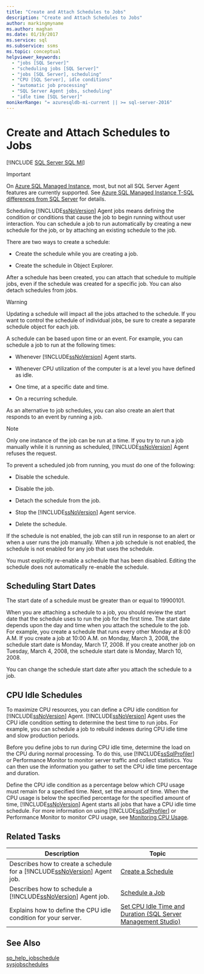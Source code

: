 ```yaml
---
title: "Create and Attach Schedules to Jobs"
description: "Create and Attach Schedules to Jobs"
author: markingmyname
ms.author: maghan
ms.date: 01/19/2017
ms.service: sql
ms.subservice: ssms
ms.topic: conceptual
helpviewer_keywords:
  - "jobs [SQL Server]"
  - "scheduling jobs [SQL Server]"
  - "jobs [SQL Server], scheduling"
  - "CPU [SQL Server], idle conditions"
  - "automatic job processing"
  - "SQL Server Agent jobs, scheduling"
  - "idle time [SQL Server]"
monikerRange: "= azuresqldb-mi-current || >= sql-server-2016"
---
```

# Create and Attach Schedules to Jobs
[!INCLUDE [SQL Server SQL MI](../../includes/applies-to-version/sql-asdbmi.md)]

> [!IMPORTANT]  
> On [Azure SQL Managed Instance](/azure/sql-database/sql-database-managed-instance), most, but not all SQL Server Agent features are currently supported. See [Azure SQL Managed Instance T-SQL differences from SQL Server](/azure/sql-database/sql-database-managed-instance-transact-sql-information#sql-server-agent) for details.

Scheduling [!INCLUDE[ssNoVersion](../../includes/ssnoversion-md.md)] Agent jobs means defining the condition or conditions that cause the job to begin running without user interaction. You can schedule a job to run automatically by creating a new schedule for the job, or by attaching an existing schedule to the job.  
  
There are two ways to create a schedule:  
  
-   Create the schedule while you are creating a job.  
  
-   Create the schedule in Object Explorer.  
  
After a schedule has been created, you can attach that schedule to multiple jobs, even if the schedule was created for a specific job. You can also detach schedules from jobs.  

> [!WARNING]
> Updating a schedule will impact all the jobs attached to the schedule. If you want to control the schedule of individual jobs, be sure to create a separate schedule object for each job.

A schedule can be based upon time or an event. For example, you can schedule a job to run at the following times:  
  
-   Whenever [!INCLUDE[ssNoVersion](../../includes/ssnoversion-md.md)] Agent starts.  
  
-   Whenever CPU utilization of the computer is at a level you have defined as idle.  
  
-   One time, at a specific date and time.  
  
-   On a recurring schedule.  
  
As an alternative to job schedules, you can also create an alert that responds to an event by running a job.  
  
> [!NOTE]  
> Only one instance of the job can be run at a time. If you try to run a job manually while it is running as scheduled, [!INCLUDE[ssNoVersion](../../includes/ssnoversion-md.md)] Agent refuses the request.  
  
To prevent a scheduled job from running, you must do one of the following:  
  
-   Disable the schedule.  
  
-   Disable the job.  
  
-   Detach the schedule from the job.  
  
-   Stop the [!INCLUDE[ssNoVersion](../../includes/ssnoversion-md.md)] Agent service.  
  
-   Delete the schedule.  
  
If the schedule is not enabled, the job can still run in response to an alert or when a user runs the job manually. When a job schedule is not enabled, the schedule is not enabled for any job that uses the schedule.  
  
You must explicitly re-enable a schedule that has been disabled. Editing the schedule does not automatically re-enable the schedule.  
  
## Scheduling Start Dates  
The start date of a schedule must be greater than or equal to 19900101.  
  
When you are attaching a schedule to a job, you should review the start date that the schedule uses to run the job for the first time. The start date depends upon the day and time when you attach the schedule to the job. For example, you create a schedule that runs every other Monday at 8:00 A.M. If you create a job at 10:00 A.M. on Monday, March 3, 2008, the schedule start date is Monday, March 17, 2008. If you create another job on Tuesday, March 4, 2008, the schedule start date is Monday, March 10, 2008.  
  
You can change the schedule start date after you attach the schedule to a job.  
  
## CPU Idle Schedules  
To maximize CPU resources, you can define a CPU idle condition for [!INCLUDE[ssNoVersion](../../includes/ssnoversion-md.md)] Agent. [!INCLUDE[ssNoVersion](../../includes/ssnoversion-md.md)] Agent uses the CPU idle condition setting to determine the best time to run jobs. For example, you can schedule a job to rebuild indexes during CPU idle time and slow production periods.  
  
Before you define jobs to run during CPU idle time, determine the load on the CPU during normal processing. To do this, use [!INCLUDE[ssSqlProfiler](../../includes/sssqlprofiler-md.md)] or Performance Monitor to monitor server traffic and collect statistics. You can then use the information you gather to set the CPU idle time percentage and duration.  
  
Define the CPU idle condition as a percentage below which CPU usage must remain for a specified time. Next, set the amount of time. When the CPU usage is below the specified percentage for the specified amount of time, [!INCLUDE[ssNoVersion](../../includes/ssnoversion-md.md)] Agent starts all jobs that have a CPU idle time schedule. For more information on using [!INCLUDE[ssSqlProfiler](../../includes/sssqlprofiler-md.md)] or Performance Monitor to monitor CPU usage, see [Monitoring CPU Usage](../../relational-databases/performance-monitor/monitor-cpu-usage.md).  
  
## Related Tasks  
  
|Description|Topic|  
|-|-|  
|Describes how to create a schedule for a [!INCLUDE[ssNoVersion](../../includes/ssnoversion-md.md)] Agent job.|[Create a Schedule](../../ssms/agent/create-a-schedule.md)|  
|Describes how to schedule a [!INCLUDE[ssNoVersion](../../includes/ssnoversion-md.md)] Agent job.|[Schedule a Job](../../ssms/agent/schedule-a-job.md)|  
|Explains how to define the CPU idle condition for your server.|[Set CPU Idle Time and Duration &#40;SQL Server Management Studio&#41;](../../ssms/agent/set-cpu-idle-time-and-duration-sql-server-management-studio.md)|  
  
## See Also  
[sp_help_jobschedule](../../relational-databases/system-stored-procedures/sp-help-jobschedule-transact-sql.md)  
[sysjobschedules](../../relational-databases/system-tables/dbo-sysjobschedules-transact-sql.md)  
